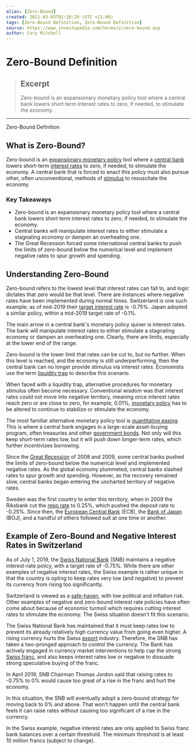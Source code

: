 ```yaml
---
alias: [Zero-Bound]
created: 2021-03-03T01:10:29 (UTC +11:00)
tags: [Zero-Bound Definition, Zero-Bound Definition]
source: https://www.investopedia.com/terms/z/zero-bound.asp
author: Cory Mitchell
---
```


# Zero-Bound Definition

> ## Excerpt
> Zero-bound is an expansionary monetary policy tool where a central bank lowers short term interest rates to zero, if needed, to stimulate the economy.

---

Zero-Bound Definition
## What is Zero-Bound?

Zero-bound is an [expansionary monetary policy](https://www.investopedia.com/terms/e/expansionary_policy.asp) tool where a [central bank](https://www.investopedia.com/terms/c/centralbank.asp) lowers short-term [interest rates](https://www.investopedia.com/terms/i/interestrate.asp) to zero, if needed, to stimulate the economy. A central bank that is forced to enact this policy must also pursue other, often unconventional, methods of [stimulus](https://www.investopedia.com/terms/e/economic-stimulus.asp) to resuscitate the economy.

### Key Takeaways

-   Zero-bound is an expansionary monetary policy tool where a central bank lowers short term interest rates to zero, if needed, to stimulate the economy.
-   Central banks will manipulate interest rates to either stimulate a stagnating economy or dampen an overheating one.
-   The Great Recession forced some international central banks to push the limits of zero-bound below the numerical level and implement negative rates to spur growth and spending.

## Understanding Zero-Bound

Zero-bound refers to the lowest level that interest rates can fall to, and logic dictates that zero would be that level. There are instances where negative rates have been implemented during normal times. Switzerland is one such example; as of mid-2019 their [target interest rate](https://www.investopedia.com/terms/t/target-rate.asp) is -0.75%. Japan adopted a similar policy, within a mid-2019 target rate of -0.1%.

The main arrow in a central bank's monetary policy quiver is interest rates. The bank will manipulate interest rates to either stimulate a stagnating economy or dampen an overheating one. Clearly, there are limits, especially at the lower end of the range.

Zero-bound is the lower limit that rates can be cut to, but no further. When this level is reached, and the economy is still underperforming, then the central bank can no longer provide stimulus via interest rates. Economists use the term [liquidity trap](https://www.investopedia.com/terms/l/liquiditytrap.asp) to describe this scenario.

When faced with a liquidity trap, alternative procedures for monetary stimulus often become necessary. Conventional wisdom was that interest rates could not move into negative territory, meaning once interest rates reach zero or are close to zero, for example, 0.01%, [monetary policy](https://www.investopedia.com/terms/m/monetarypolicy.asp) has to be altered to continue to stabilize or stimulate the economy.

The most familiar alternative monetary policy tool is [quantitative easing](https://www.investopedia.com/terms/q/quantitative-easing.asp). This is where a central bank engages in a large-scale asset-buying program, often treasuries and other [government bonds](https://www.investopedia.com/terms/g/government-bond.asp). Not only will this keep short-term rates low, but it will push down longer-term rates, which further incentivizes borrowing.

Since the [Great Recession](https://www.investopedia.com/terms/g/great-recession.asp) of 2008 and 2009, some central banks pushed the limits of zero-bound below the numerical level and implemented negative rates. As the global economy plummeted, central banks slashed rates to spur growth and spending. However, as the recovery remained slow, central banks began entering the uncharted territory of negative rates. 

Sweden was the first country to enter this territory, when in 2009 the Riksbank cut the [repo rate](https://www.investopedia.com/terms/r/repurchaseagreement.asp) to 0.25%, which pushed the deposit rate to -0.25%. Since then, the [European Central Bank](https://www.investopedia.com/terms/e/europeancentralbank.asp) (ECB), the [Bank of Japan](https://www.investopedia.com/terms/b/bankofjapan.asp) (BOJ), and a handful of others followed suit at one time or another. 

## Example of Zero-Bound and Negative Interest Rates in Switzerland

As of July 1, 2019, the [Swiss National Bank](https://www.investopedia.com/terms/s/swiss-national-bank.asp) (SNB) maintains a negative interest-rate policy, with a target rate of -0.75%. While there are other examples of negative interest rates, the Swiss example is rather unique in that the country is opting to keep rates very low (and negative) to prevent its currency from rising too significantly.

Switzerland is viewed as a [safe-haven](https://www.investopedia.com/terms/s/safe-haven.asp), with low political and inflation risk. Other examples of negative and zero-bound interest rate policies have often come about because of economic turmoil which requires cutting interest rates to stimulate the economy. The Swiss situation doesn't fit this scenario.

The Swiss National Bank has maintained that it must keep rates low to prevent its already relatively high currency value from going even higher. A rising currency hurts the Swiss [export](https://www.investopedia.com/terms/e/export.asp) industry. Therefore, the SNB has taken a two-pronged approach to control the currency. The Bank has actively engaged in currency market interventions to help cap the strong [Swiss franc](https://www.investopedia.com/terms/c/chf.asp), and also keeps interest rates low or negative to dissuade strong speculative buying of the franc.

In April 2019, SNB Chairman Thomas Jordon said that raising rates to -0.75% to 0% would cause too great of a rise in the franc and hurt the economy.

In this situation, the SNB will eventually adopt a zero-bound strategy for moving back to 0% and above. That won't happen until the central bank feels it can raise rates without causing too significant of a rise in the currency.

In the Swiss example, negative interest rates are only applied to Swiss franc bank balances over a certain threshold. The minimum threshold is at least 10 million francs (subject to change).
